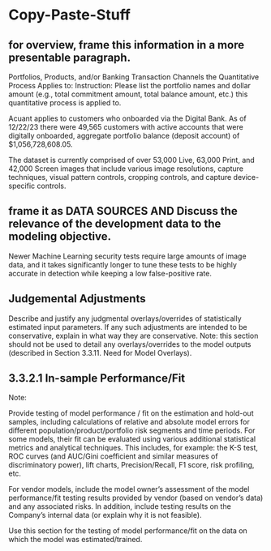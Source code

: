 # Copy-Paste-Stuff

## for overview, frame this information in a more presentable paragraph.

Portfolios, Products, and/or Banking Transaction Channels the Quantitative Process Applies to: Instruction: Please list the portfolio names and dollar amount (e.g., total commitment amount, total balance amount, etc.) this quantitative process is applied to.

Acuant applies to customers who onboarded via the Digital Bank. As of 12/22/23 there were 49,565 customers with active accounts that were digitally onboarded, aggregate portfolio balance (deposit account) of $1,056,728,608.05.

The dataset is currently comprised of over 53,000 Live, 63,000 Print, and 42,000 Screen images that include various image resolutions, capture techniques, visual pattern controls, cropping controls, and capture device-specific controls.


## frame it as DATA SOURCES AND Discuss the relevance of the development data to the modeling objective.

Newer Machine Learning security tests require large amounts of image data, and it takes significantly longer to tune these tests to be highly accurate in detection while keeping a low false-positive rate.

## Judgemental Adjustments

Describe and justify any judgmental overlays/overrides of statistically estimated input parameters. If any such adjustments are intended to be conservative, explain in what way they are conservative. Note: this section should not be used to detail any overlays/overrides to the model outputs (described in Section 3.3.11. Need for Model Overlays).

## 3.3.2.1	In-sample Performance/Fit

Note: 

Provide testing of model performance / fit on the estimation and hold-out samples, including calculations of relative and absolute model errors for different population/product/portfolio risk segments and time periods. For some models, their fit can be evaluated using various additional statistical metrics and analytical techniques. This includes, for example: the K-S test, ROC curves (and AUC/Gini coefficient and similar measures of discriminatory power), lift charts, Precision/Recall, F1 score, risk profiling, etc.

For vendor models, include the model owner’s assessment of the model performance/fit testing results provided by vendor (based on vendor’s data) and any associated risks. In addition, include testing results on the Company’s internal data (or explain why it is not feasible). 


Use this section for the testing of model performance/fit on the data on which the model was estimated/trained.













